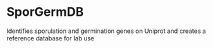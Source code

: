 # SporGermDB
Identifies sporulation and germination genes on Uniprot and creates a reference database for lab use
